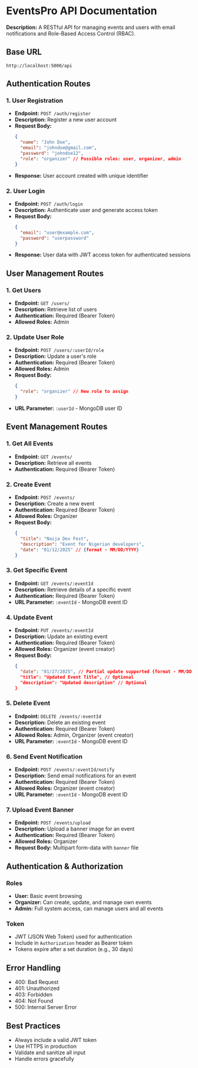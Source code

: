 # EventsPro API Documentation

**Description:** A RESTful API for managing events and users with email notifications and Role-Based Access Control (RBAC).

## Base URL

`http://localhost:5000/api`

## Authentication Routes

### 1. User Registration

- **Endpoint:** `POST /auth/register`
- **Description:** Register a new user account
- **Request Body:**
  ```json
  {
    "name": "John Doe",
    "email": "johndoe@gmail.com",
    "password": "johndoe12",
    "role": "organizer" // Possible roles: user, organizer, admin
  }
  ```
- **Response:** User account created with unique identifier

### 2. User Login

- **Endpoint:** `POST /auth/login`
- **Description:** Authenticate user and generate access token
- **Request Body:**
  ```json
  {
    "email": "user@example.com",
    "password": "userpassword"
  }
  ```
- **Response:** User data with JWT access token for authenticated sessions

## User Management Routes

### 1. Get Users

- **Endpoint:** `GET /users/`
- **Description:** Retrieve list of users
- **Authentication:** Required (Bearer Token)
- **Allowed Roles:** Admin

### 2. Update User Role

- **Endpoint:** `POST /users/:userId/role`
- **Description:** Update a user's role
- **Authentication:** Required (Bearer Token)
- **Allowed Roles:** Admin
- **Request Body:**
  ```json
  {
    "role": "organizer" // New role to assign
  }
  ```
- **URL Parameter:** `:userId` - MongoDB user ID

## Event Management Routes

### 1. Get All Events

- **Endpoint:** `GET /events/`
- **Description:** Retrieve all events
- **Authentication:** Required (Bearer Token)

### 2. Create Event

- **Endpoint:** `POST /events/`
- **Description:** Create a new event
- **Authentication:** Required (Bearer Token)
- **Allowed Roles:** Organizer
- **Request Body:**
  ```json
  {
    "title": "Naija Dev Fest",
    "description": "Event for Nigerian developers",
    "date": "01/12/2025" // {format - MM/DD/YYYY}
  }
  ```

### 3. Get Specific Event

- **Endpoint:** `GET /events/:eventId`
- **Description:** Retrieve details of a specific event
- **Authentication:** Required (Bearer Token)
- **URL Parameter:** `:eventId` - MongoDB event ID

### 4. Update Event

- **Endpoint:** `PUT /events/:eventId`
- **Description:** Update an existing event
- **Authentication:** Required (Bearer Token)
- **Allowed Roles:** Organizer (event creator)
- **Request Body:**
  ```json
  {
    "date": "01/27/2025", // Partial update supported {format - MM/DD/YYYY}
    "title": "Updated Event Title", // Optional
    "description": "Updated description" // Optional
  }
  ```

### 5. Delete Event

- **Endpoint:** `DELETE /events/:eventId`
- **Description:** Delete an existing event
- **Authentication:** Required (Bearer Token)
- **Allowed Roles:** Admin, Organizer (event creator)
- **URL Parameter:** `:eventId` - MongoDB event ID

### 6. Send Event Notification

- **Endpoint:** `POST /events/:eventId/notify`
- **Description:** Send email notifications for an event
- **Authentication:** Required (Bearer Token)
- **Allowed Roles:** Organizer (event creator)
- **URL Parameter:** `:eventId` - MongoDB event ID

### 7. Upload Event Banner

- **Endpoint:** `POST /events/upload`
- **Description:** Upload a banner image for an event
- **Authentication:** Required (Bearer Token)
- **Allowed Roles:** Organizer
- **Request Body:** Multipart form-data with `banner` file

## Authentication & Authorization

### Roles

- **User:** Basic event browsing
- **Organizer:** Can create, update, and manage own events
- **Admin:** Full system access, can manage users and all events

### Token

- JWT (JSON Web Token) used for authentication
- Include in `Authorization` header as Bearer token
- Tokens expire after a set duration (e.g., 30 days)

## Error Handling

- 400: Bad Request
- 401: Unauthorized
- 403: Forbidden
- 404: Not Found
- 500: Internal Server Error

## Best Practices

- Always include a valid JWT token
- Use HTTPS in production
- Validate and sanitize all input
- Handle errors gracefully
